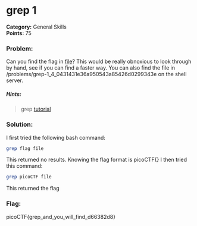 # grep 1
__Category:__ General Skills  
__Points:__ 75

### Problem:

Can you find the flag in [file](file)? This would be really obnoxious to look through by hand, see if you can find a faster way. You can also find the file in /problems/grep-1_4_0431431e36a950543a85426d0299343e on the shell server.

##### Hints:
> grep [tutorial](https://ryanstutorials.net/linuxtutorial/grep.php)

### Solution:

I first tried the following bash command:

```bash
grep flag file
```

This returned no results. Knowing the flag format is picoCTF{<flag>} I then tried this command:

```bash
grep picoCTF file
```

This returned the flag

### Flag:

picoCTF{grep_and_you_will_find_d66382d8}

